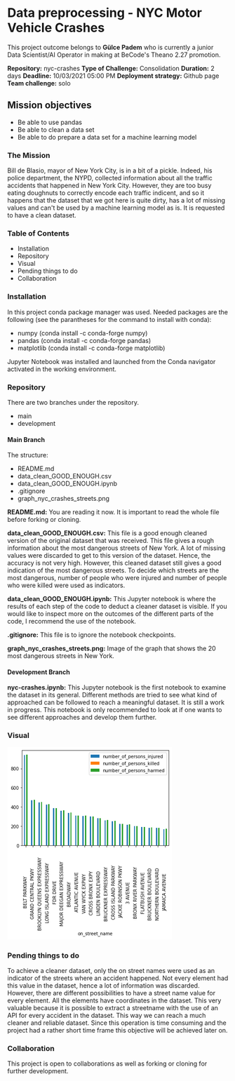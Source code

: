 # Data preprocessing - NYC Motor Vehicle Crashes

This project outcome belongs to **Gülce Padem** who is currently a junior Data Scientist/AI Operator in making at BeCode's Theano 2.27 promotion.

**Repository:** nyc-crashes
**Type of Challenge:** Consolidation
**Duration:** 2 days
**Deadline:** 10/03/2021 05:00 PM
**Deployment strategy:** Github page
**Team challenge:** solo

## Mission objectives

* Be able to use pandas
* Be able to clean a data set
* Be able to do prepare a data set for a machine learning model

### The Mission

Bill de Blasio, mayor of New York City, is in a bit of a pickle. Indeed, his police department, the NYPD, collected information about all the traffic accidents that happened in New York City. However, they are too busy eating doughnuts to correctly encode each traffic indicent, and so it happens that the dataset that we got here is quite dirty, has a lot of missing values and can't be used by a machine learning model as is. It is requested to have a clean dataset.

### Table of Contents

* Installation
* Repository
* Visual
* Pending things to do
* Collaboration

### Installation

In this project conda package manager was used. Needed packages are the following (see the parantheses for the command to install with conda):

* numpy (conda install -c conda-forge numpy)
* pandas (conda install -c conda-forge pandas)
* matplotlib (conda install -c conda-forge matplotlib)

Jupyter Notebook was installed and launched from the Conda navigator activated in the working environment.

### Repository

There are two branches under the repository.

* main
* development

#### Main Branch

The structure:

* README.md
* data_clean_GOOD_ENOUGH.csv
* data_clean_GOOD_ENOUGH.ipynb
* .gitignore
* graph_nyc_crashes_streets.png

**README.md:**
You are reading it now. It is important to read the whole file before forking or cloning.

**data_clean_GOOD_ENOUGH.csv:**
This file is a good enough cleaned version of the original dataset that was received. This file gives a rough information about the most dangerous streets of New York. A lot of missing values were discarded to get to this version of the dataset. Hence, the accuracy is not very high. However, this cleaned dataset still gives a good indication of the most dangerous streets. To decide which streets are the most dangerous, number of people who were injured and number of people who were killed were used as indicators.

**data_clean_GOOD_ENOUGH.ipynb:**
This Jupyter notebook is where the results of each step of the code to deduct a cleaner dataset is visible. If you would like to inspect more on the outcomes of the different parts of the code, I recommend the use of the notebook.

**.gitignore:**
This file is to ignore the notebook checkpoints.

**graph_nyc_crashes_streets.png:**
Image of the graph that shows the 20 most dangerous streets in New York.

#### Development Branch

**nyc-crashes.ipynb:**
This Jupyter notebook is the first notebook to examine the dataset in its general. Different methods are tried to see what kind of approached can be followed to reach a meaningful dataset. It is still a work in progress. This notebook is only recommended to look at if one wants to see different approaches and develop them further.

### Visual

![The 20 most dangerous streets in New York](graph_nyc_crashes_streets.png)

### Pending things to do

To achieve a cleaner dataset, only the on street names were used as an indicator of the streets where an accident happened. Not every element had this value in the dataset, hence a lot of information was discarded. However, there are different possibilities to have a street name value for every element. All the elements have coordinates in the dataset. This very valuable because it is possible to extract a streetname with the use of an API for every accident in the dataset. This way we can reach a much cleaner and reliable dataset. Since this operation is time consuming and the project had a rather short time frame this objective will be achieved later on.

### Collaboration

This project is open to collaborations as well as forking or cloning for further development.
